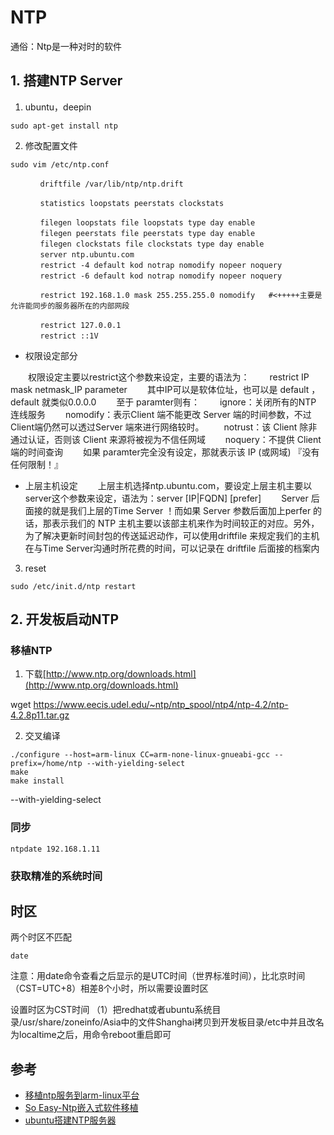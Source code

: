 # NTP

通俗：Ntp是一种对时的软件

## 1. 搭建NTP Server

1. ubuntu，deepin

```
sudo apt-get install ntp
```

2. 修改配置文件
```
sudo vim /etc/ntp.conf

　　　　driftfile /var/lib/ntp/ntp.drift

　　　　statistics loopstats peerstats clockstats

　　　　filegen loopstats file loopstats type day enable
　　　　filegen peerstats file peerstats type day enable
　　　　filegen clockstats file clockstats type day enable
　　　　server ntp.ubuntu.com
　　　　restrict -4 default kod notrap nomodify nopeer noquery
　　　　restrict -6 default kod notrap nomodify nopeer noquery

　　　　restrict 192.168.1.0 mask 255.255.255.0 nomodify   #<+++++主要是允许能同步的服务器所在的内部网段

　　　　restrict 127.0.0.1
　　　　restrict ::1V
```

* 权限设定部分

　　权限设定主要以restrict这个参数来设定，主要的语法为：
　　restrict IP mask netmask_IP parameter
　　其中IP可以是软体位址，也可以是 default ，default 就类似0.0.0.0
　　至于 paramter则有：
　　ignore：关闭所有的NTP 连线服务
　　nomodify：表示Client 端不能更改 Server 端的时间参数，不过Client端仍然可以透过Server 端來进行网络较时。
　　notrust：该 Client 除非通过认证，否则该 Client 来源将被视为不信任网域
　　noquery：不提供 Client 端的时间查询
　　如果 paramter完全没有设定，那就表示该 IP (或网域) 『没有任何限制！』
* 上层主机设定
　　上层主机选择ntp.ubuntu.com，要设定上层主机主要以server这个参数来设定，语法为：server [IP|FQDN] [prefer]
　　Server 后面接的就是我们上层的Time Server ！而如果 Server 参数后面加上perfer 的话，那表示我们的 NTP 主机主要以该部主机来作为时间较正的对应。另外，为了解决更新时间封包的传送延迟动作，可以使用driftfile 来规定我们的主机在与Time Server沟通时所花费的时间，可以记录在 driftfile 后面接的档案内

3. reset

```
sudo /etc/init.d/ntp restart
```



## 2. 开发板启动NTP

### 移植NTP

1. 下载[http://www.ntp.org/downloads.html](http://www.ntp.org/downloads.html)

wget https://www.eecis.udel.edu/~ntp/ntp_spool/ntp4/ntp-4.2/ntp-4.2.8p11.tar.gz

2. 交叉编译

```
./configure --host=arm-linux CC=arm-none-linux-gnueabi-gcc --prefix=/home/ntp --with-yielding-select
make
make install
```

--with-yielding-select


### 同步

```
ntpdate 192.168.1.11
```

### 获取精准的系统时间



## 时区

两个时区不匹配

```
date
```
注意：用date命令查看之后显示的是UTC时间（世界标准时间），比北京时间（CST=UTC+8）相差8个小时，所以需要设置时区

设置时区为CST时间
（1）把redhat或者ubuntu系统目录/usr/share/zoneinfo/Asia中的文件Shanghai拷贝到开发板目录/etc中并且改名为localtime之后，用命令reboot重启即可



## 参考

* [移植ntp服务到arm-linux平台](https://blog.csdn.net/zgrjkflmkyc/article/details/45098831)
* [So Easy-Ntp嵌入式软件移植](https://www.cnblogs.com/smartxuchao/p/6440524.html)
* [ubuntu搭建NTP服务器](https://blog.csdn.net/mmz_xiaokong/article/details/8700979)
